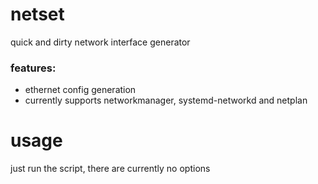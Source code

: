 # netset
quick and dirty network interface generator

### features:
- ethernet config generation
- currently supports networkmanager, systemd-networkd and netplan

# usage
just run the script, there are currently no options

